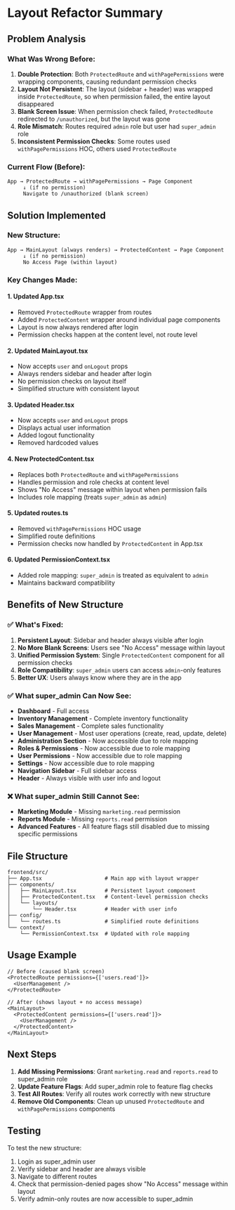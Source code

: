 # Layout Refactor Summary

## Problem Analysis

### What Was Wrong Before:
1. **Double Protection**: Both `ProtectedRoute` and `withPagePermissions` were wrapping components, causing redundant permission checks
2. **Layout Not Persistent**: The layout (sidebar + header) was wrapped inside `ProtectedRoute`, so when permission failed, the entire layout disappeared
3. **Blank Screen Issue**: When permission check failed, `ProtectedRoute` redirected to `/unauthorized`, but the layout was gone
4. **Role Mismatch**: Routes required `admin` role but user had `super_admin` role
5. **Inconsistent Permission Checks**: Some routes used `withPagePermissions` HOC, others used `ProtectedRoute`

### Current Flow (Before):
```
App → ProtectedRoute → withPagePermissions → Page Component
     ↓ (if no permission)
     Navigate to /unauthorized (blank screen)
```

## Solution Implemented

### New Structure:
```
App → MainLayout (always renders) → ProtectedContent → Page Component
     ↓ (if no permission)
     No Access Page (within layout)
```

### Key Changes Made:

#### 1. **Updated App.tsx**
- Removed `ProtectedRoute` wrapper from routes
- Added `ProtectedContent` wrapper around individual page components
- Layout is now always rendered after login
- Permission checks happen at the content level, not route level

#### 2. **Updated MainLayout.tsx**
- Now accepts `user` and `onLogout` props
- Always renders sidebar and header after login
- No permission checks on layout itself
- Simplified structure with consistent layout

#### 3. **Updated Header.tsx**
- Now accepts `user` and `onLogout` props
- Displays actual user information
- Added logout functionality
- Removed hardcoded values

#### 4. **New ProtectedContent.tsx**
- Replaces both `ProtectedRoute` and `withPagePermissions`
- Handles permission and role checks at content level
- Shows "No Access" message within layout when permission fails
- Includes role mapping (treats `super_admin` as `admin`)

#### 5. **Updated routes.ts**
- Removed `withPagePermissions` HOC usage
- Simplified route definitions
- Permission checks now handled by `ProtectedContent` in App.tsx

#### 6. **Updated PermissionContext.tsx**
- Added role mapping: `super_admin` is treated as equivalent to `admin`
- Maintains backward compatibility

## Benefits of New Structure

### ✅ **What's Fixed:**
1. **Persistent Layout**: Sidebar and header always visible after login
2. **No More Blank Screens**: Users see "No Access" message within layout
3. **Unified Permission System**: Single `ProtectedContent` component for all permission checks
4. **Role Compatibility**: `super_admin` users can access `admin`-only features
5. **Better UX**: Users always know where they are in the app

### ✅ **What super_admin Can Now See:**
- **Dashboard** - Full access
- **Inventory Management** - Complete inventory functionality
- **Sales Management** - Complete sales functionality
- **User Management** - Most user operations (create, read, update, delete)
- **Administration Section** - Now accessible due to role mapping
- **Roles & Permissions** - Now accessible due to role mapping
- **User Permissions** - Now accessible due to role mapping
- **Settings** - Now accessible due to role mapping
- **Navigation Sidebar** - Full sidebar access
- **Header** - Always visible with user info and logout

### ❌ **What super_admin Still Cannot See:**
- **Marketing Module** - Missing `marketing.read` permission
- **Reports Module** - Missing `reports.read` permission
- **Advanced Features** - All feature flags still disabled due to missing specific permissions

## File Structure

```
frontend/src/
├── App.tsx                    # Main app with layout wrapper
├── components/
│   ├── MainLayout.tsx         # Persistent layout component
│   ├── ProtectedContent.tsx   # Content-level permission checks
│   └── layouts/
│       └── Header.tsx         # Header with user info
├── config/
│   └── routes.ts              # Simplified route definitions
└── context/
    └── PermissionContext.tsx  # Updated with role mapping
```

## Usage Example

```tsx
// Before (caused blank screen)
<ProtectedRoute permissions={['users.read']}>
  <UserManagement />
</ProtectedRoute>

// After (shows layout + no access message)
<MainLayout>
  <ProtectedContent permissions={['users.read']}>
    <UserManagement />
  </ProtectedContent>
</MainLayout>
```

## Next Steps

1. **Add Missing Permissions**: Grant `marketing.read` and `reports.read` to super_admin role
2. **Update Feature Flags**: Add super_admin role to feature flag checks
3. **Test All Routes**: Verify all routes work correctly with new structure
4. **Remove Old Components**: Clean up unused `ProtectedRoute` and `withPagePermissions` components

## Testing

To test the new structure:
1. Login as super_admin user
2. Verify sidebar and header are always visible
3. Navigate to different routes
4. Check that permission-denied pages show "No Access" message within layout
5. Verify admin-only routes are now accessible to super_admin




